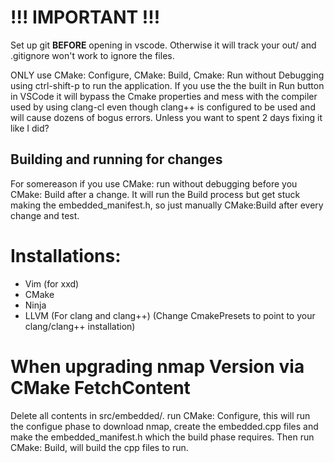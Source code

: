 # !!! IMPORTANT !!!
Set up git **BEFORE** opening in vscode. Otherwise it will track your out/ and .gitignore won't work to ignore the files.

ONLY use CMake: Configure, CMake: Build, Cmake: Run without Debugging using ctrl-shift-p to run the application.
If you use the the built in Run button in VSCode it will bypass the Cmake properties and mess with the compiler used
by using clang-cl even though clang++ is configured to be used and will cause dozens of bogus errors.
Unless you want to spent 2 days fixing it like I did?

## Building and running for changes
For somereason if you use CMake: run without debugging before you CMake: Build after a change. It will run the Build 
process but get stuck making the embedded_manifest.h, so just manually CMake:Build after every change and test.

# Installations:
- Vim (for xxd)
- CMake
- Ninja
- LLVM (For clang and clang++) (Change CmakePresets to point to your clang/clang++ installation)

# When upgrading nmap Version via CMake FetchContent
Delete all contents in src/embedded/.
run CMake: Configure, this will run the configue phase to download nmap, create the embedded.cpp files and make the embedded_manifest.h which the build phase requires.
Then run CMake: Build, will build the cpp files to run.
